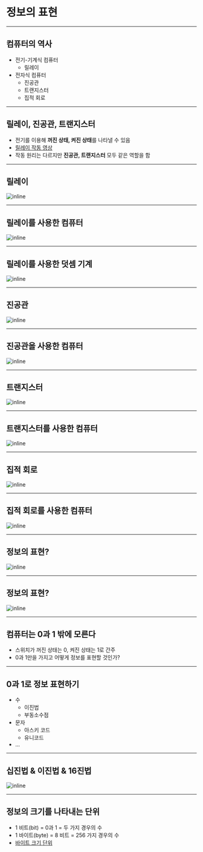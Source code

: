 # 정보의 표현

---

## 컴퓨터의 역사

- 전기-기계식 컴퓨터
  - 릴레이
- 전자식 컴퓨터
  - 진공관
  - 트랜지스터
  - 집적 회로

---

## 릴레이, 진공관, 트랜지스터

- 전기를 이용해 **꺼진 상태, 켜진 상태**를 나타낼 수 있음
- [릴레이 작동 영상](https://youtu.be/2QpVafNUfMw?t=3m50s)
- 작동 원리는 다르지만 **진공관, 트랜지스터** 모두 같은 역할을 함

---

## 릴레이

![inline](images/relay.jpg)

---

## 릴레이를 사용한 컴퓨터

![inline](images/z1.jpg)

---

## 릴레이를 사용한 덧셈 기계

![inline](https://www.youtube.com/watch?v=x3pyi9P4NO8)

---

## 진공관

![inline](images/vacuum.jpg)

---

## 진공관을 사용한 컴퓨터

![inline](images/eniac.jpg)

---

## 트랜지스터

![inline](images/transistor.jpg)

---

## 트랜지스터를 사용한 컴퓨터

![inline](images/etl.jpg)

---

## 집적 회로

![inline](images/eprom.jpg)

---

## 집적 회로를 사용한 컴퓨터

![inline](images/iphonex.png)

<!-- 현재는 5나노미터까지 나왔다 (2017, IBM)
사람의 머리카락의 평균 굵기: 80 µm
트랜지스터 * 16000 = 머리카락 -->

---

## 정보의 표현?

![inline](images/punchcard.jpg)

---

## 정보의 표현?

![inline](images/papertape.jpg)

---

## 컴퓨터는 0과 1 밖에 모른다

- 스위치가 꺼진 상태는 0, 켜진 상태는 1로 간주
- 0과 1만을 가지고 어떻게 정보를 표현할 것인가?

---

## 0과 1로 정보 표현하기

- 수
  - 이진법
  - 부동소수점
- 문자
  - 아스키 코드
  - 유니코드
- ...

---

## 십진법 & 이진법 & 16진법

![inline](images/binary-number-values.gif)

---

## 정보의 크기를 나타내는 단위

- 1 비트(bit) = 0과 1 = 두 가지 경우의 수
- 1 바이트(byte) = 8 비트 = 256 가지 경우의 수
- [바이트 크기 단위](https://ko.wikipedia.org/wiki/%EB%B0%94%EC%9D%B4%ED%8A%B8)
